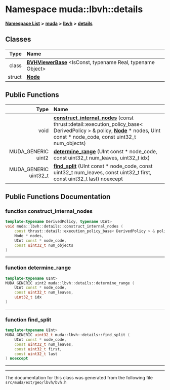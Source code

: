 

# Namespace muda::lbvh::details



[**Namespace List**](namespaces.md) **>** [**muda**](namespacemuda.md) **>** [**lbvh**](namespacemuda_1_1lbvh.md) **>** [**details**](namespacemuda_1_1lbvh_1_1details.md)




















## Classes

| Type | Name |
| ---: | :--- |
| class | [**BVHViewerBase**](classmuda_1_1lbvh_1_1details_1_1_b_v_h_viewer_base.md) &lt;IsConst, typename Real, typename Object&gt;<br> |
| struct | [**Node**](structmuda_1_1lbvh_1_1details_1_1_node.md) <br> |






















## Public Functions

| Type | Name |
| ---: | :--- |
|  void | [**construct\_internal\_nodes**](#function-construct_internal_nodes) (const thrust::detail::execution\_policy\_base&lt; DerivedPolicy &gt; & policy, [**Node**](structmuda_1_1lbvh_1_1details_1_1_node.md) \* nodes, UInt const \* node\_code, const uint32\_t num\_objects) <br> |
|  MUDA\_GENERIC uint2 | [**determine\_range**](#function-determine_range) (UInt const \* node\_code, const uint32\_t num\_leaves, uint32\_t idx) <br> |
|  MUDA\_GENERIC uint32\_t | [**find\_split**](#function-find_split) (UInt const \* node\_code, const uint32\_t num\_leaves, const uint32\_t first, const uint32\_t last) noexcept<br> |




























## Public Functions Documentation




### function construct\_internal\_nodes 

```C++
template<typename DerivedPolicy, typename UInt>
void muda::lbvh::details::construct_internal_nodes (
    const thrust::detail::execution_policy_base< DerivedPolicy > & policy,
    Node * nodes,
    UInt const * node_code,
    const uint32_t num_objects
) 
```




<hr>



### function determine\_range 

```C++
template<typename UInt>
MUDA_GENERIC uint2 muda::lbvh::details::determine_range (
    UInt const * node_code,
    const uint32_t num_leaves,
    uint32_t idx
) 
```




<hr>



### function find\_split 

```C++
template<typename UInt>
MUDA_GENERIC uint32_t muda::lbvh::details::find_split (
    UInt const * node_code,
    const uint32_t num_leaves,
    const uint32_t first,
    const uint32_t last
) noexcept
```




<hr>

------------------------------
The documentation for this class was generated from the following file `src/muda/ext/geo/lbvh/bvh.h`

